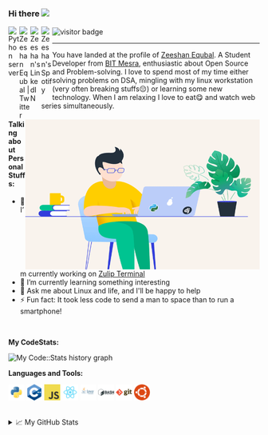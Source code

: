### Hi there <img src="https://media.giphy.com/media/hvRJCLFzcasrR4ia7z/giphy.gif" width="25px">

<a href="https://discord.gg/python">
  <img align="left" alt="Python server" width="22px" src="https://raw.githubusercontent.com/peterthehan/peterthehan/master/assets/discord.svg" />
</a>
<a href="https://twitter.com/EqubalZeeshan">
  <img align="left" alt="Zeeshan Equbal | Twitter" width="22px" src="https://raw.githubusercontent.com/peterthehan/peterthehan/master/assets/twitter.svg" />
</a>
<a href="https://www.linkedin.com/in/zean7/">
  <img align="left" alt="Zeeshan's LinkedIN" width="22px" src="https://raw.githubusercontent.com/peterthehan/peterthehan/master/assets/linkedin.svg" />
</a>
<a href="https://open.spotify.com/user/qkmgw1ytnbmfk99lzaomziao5">
  <img align="left" alt="Zeeshan's Spotify" width="22px" src="https://raw.githubusercontent.com/peterthehan/peterthehan/master/assets/spotify.svg" />
</a>

<img align="center" alt="visitor badge" width="90px" src="https://visitor-badge.glitch.me/badge?page_id=zee-bit.zee-bit" />

<hr />


You have landed at the profile of [Zeeshan Equbal](https://zean7.me). A Student Developer from [BIT Mesra](https://bitmesra.ac.in), enthusiastic about Open Source and Problem-solving. I love to spend most of my time either solving problems on DSA, mingling with my linux workstation (very often breaking stuffs:pensive:) or learning some new technology. When I am relaxing I love to eat:yum: and watch web series simultaneously.

<img align="right" alt="GIF" src="https://github.com/zee-bit/zee-bit/blob/main/code.gif?raw=true" width="470" height="300" />

#### Talking about Personal Stuffs:
- 🔭 I’m currently working on [Zulip Terminal](https://github.com/zulip/zulip-terminal)
- 🌱 I’m currently learning something interesting 
- 💬 Ask me about Linux and life, and I'll be happy to help
- ⚡ Fun fact: It took less code to send a man to space than to run a smartphone!

<br />

**My CodeStats:**

![My Code::Stats history graph](https://codestats-readme.wegfan.cn/history-graph/zean_7?width=460&height=290&history_days=7&bg_color=F9F3ED&grid_color=bbbbbb)

**Languages and Tools:**

<code><img height="32" title="Python" src="https://raw.githubusercontent.com/github/explore/80688e429a7d4ef2fca1e82350fe8e3517d3494d/topics/python/python.png"></code>
<code><img height="32" title="C++" src="https://raw.githubusercontent.com/github/explore/80688e429a7d4ef2fca1e82350fe8e3517d3494d/topics/cpp/cpp.png"></code>
<code><img height="32"  title="JavaScript" src="https://raw.githubusercontent.com/github/explore/80688e429a7d4ef2fca1e82350fe8e3517d3494d/topics/javascript/javascript.png"></code>
<code><img height="32" title="React" src="https://raw.githubusercontent.com/github/explore/80688e429a7d4ef2fca1e82350fe8e3517d3494d/topics/react/react.png"></code>
<code><img height="32" title="Java" src="https://raw.githubusercontent.com/github/explore/80688e429a7d4ef2fca1e82350fe8e3517d3494d/topics/java/java.png"></code>
<code><img height="32" title="Bash/ZSH" src="https://raw.githubusercontent.com/github/explore/80688e429a7d4ef2fca1e82350fe8e3517d3494d/topics/bash/bash.png"></code>
<code><img height="32" title="git" src="https://raw.githubusercontent.com/github/explore/80688e429a7d4ef2fca1e82350fe8e3517d3494d/topics/git/git.png"></code>
<code><img height="32" title="Ubuntu" src="https://raw.githubusercontent.com/github/explore/80688e429a7d4ef2fca1e82350fe8e3517d3494d/topics/ubuntu/ubuntu.png"></code>

<br />

<details>
<summary>📈 My GitHub Stats</summary>

<br />
<img align="center" src="https://github-readme-stats.vercel.app/api?username=zee-bit&show_icons=true&theme=solarized-light" alt="zee-bit-stats" />

</details>
